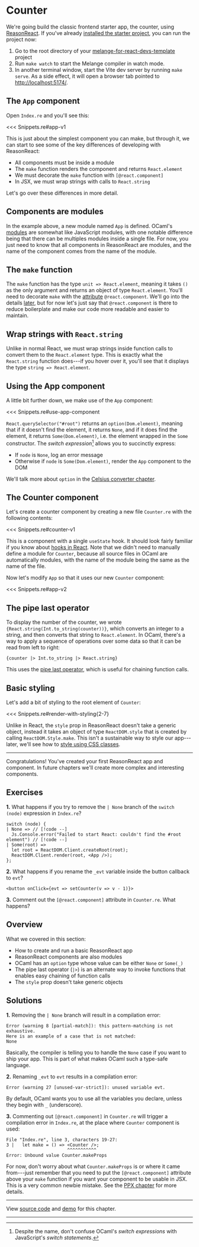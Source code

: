# Counter

We're going build the classic frontend starter app, the counter, using
[ReasonReact](https://reasonml.github.io/reason-react/). If you've already
[installed the starter project](/installation/), you can run the project now:

1. Go to the root directory of your
[melange-for-react-devs-template](https://github.com/melange-re/melange-for-react-devs-template)
project
1. Run `make watch` to start the Melange compiler in watch mode.
1. In another terminal window, start the Vite dev server by running `make
serve`. As a side effect, it will open a browser tab pointed to
<a href="http://localhost:5174/" target="_blank" rel="noreferrer
noopener">http://localhost:5174/</a>.

## The `App` component

Open `Index.re` and you'll see this:

<<< Snippets.re#app-v1

This is just about the simplest component you can make, but through it, we can
start to see some of the key differences of developing with ReasonReact:

- All components must be inside a module
- The `make` function renders the component and returns `React.element`
- We must decorate the `make` function with `[@react.component]`
- In JSX, we must wrap strings with calls to `React.string`

Let's go over these differences in more detail.

## Components are modules

In the example above, a new module named `App` is defined. OCaml's
[modules](https://cs3110.github.io/textbook/chapters/modules/modules.html) are
somewhat like JavaScript modules, with one notable difference being that there
can be multiples modules inside a single file. For now, you just need to know
that all components in ReasonReact are modules, and the name of the component
comes from the name of the module.

## The `make` function

The `make` function has the type `unit => React.element`, meaning it takes `()`
as the only argument and returns an object of type `React.element`. You'll need
to decorate `make` with the
[attribute](https://melange.re/v2.2.0/communicate-with-javascript/#attributes)
`@react.component`. We'll go into the details [later](/todo), but for now
let's just say that `@react.component` is there to reduce boilerplate and make
our code more readable and easier to maintain.

## Wrap strings with `React.string`

Unlike in normal React, we must wrap strings inside function calls to convert
them to the `React.element` type. This is exactly what the `React.string`
function does---if you hover over it, you'll see that it displays the type
`string => React.element`.

## Using the App component

A little bit further down, we make use of the `App` component:

<<< Snippets.re#use-app-component

`React.querySelector("#root")` returns an `option(Dom.element)`, meaning that if
it doesn't find the element, it returns `None`, and if it does find the element,
it returns `Some(Dom.element)`, i.e. the element wrapped in the `Some`
constructor. The *switch expression*[^1] allows you to succinctly express:

- If `node` is `None`, log an error message
- Otherwise if `node` is `Some(Dom.element)`, render the `App` component to the
  DOM

We'll talk more about `option` in the [Celsius converter chapter](/celsius-converter-option/).

## The Counter component

Let's create a counter component by creating a new file `Counter.re` with the
following contents:

<<< Snippets.re#counter-v1

This is a component with a single `useState` hook. It should look fairly
familiar if you know about [hooks in
React](https://react.dev/reference/react/hooks). Note that we didn't need to
manually define a module for `Counter`, because all source files in OCaml are
automatically modules, with the name of the module being the same as the name of
the file.

Now let's modify `App` so that it uses our new `Counter` component:

<<< Snippets.re#app-v2

## The pipe last operator

To display the number of the counter, we wrote
`{React.string(Int.to_string(counter))}`, which converts an integer to a string,
and then converts that string to `React.element`. In OCaml, there's a way
to apply a sequence of operations over some data so that it can be
read from left to right:

```reason
{counter |> Int.to_string |> React.string}
```

This uses the [pipe last operator](https://melange.re/v2.2.0/communicate-with-javascript/#pipe-last),
which is useful for chaining function calls.

## Basic styling

Let's add a bit of styling to the root element of `Counter`:

<<< Snippets.re#render-with-styling{2-7}

Unlike in React, the `style` prop in ReasonReact doesn't take a generic object,
instead it takes an object of type `ReactDOM.style` that is created by calling
`ReactDOM.Style.make`. This isn't a sustainable way to style our app---later,
we'll see how to [style using CSS classes](/todo).

----

Congratulations! You've created your first ReasonReact app and component. In
future chapters we'll create more complex and interesting components.

## Exercises

<b>1.</b> What happens if you try to remove the `| None` branch of the
`switch (node)` expression in `Index.re`?

```reason
switch (node) {
| None => // [!code --]
  Js.Console.error("Failed to start React: couldn't find the #root element") // [!code --]
| Some(root) =>
  let root = ReactDOM.Client.createRoot(root);
  ReactDOM.Client.render(root, <App />);
};
```

<b>2.</b> What happens if you rename the `_evt` variable inside the button
callback to `evt`?

```reason
<button onClick={evt => setCounter(v => v - 1)}>
```

<b>3.</b> Comment out the `[@react.component]` attribute in `Counter.re`. What
happens?

## Overview

What we covered in this section:

- How to create and run a basic ReasonReact app
- ReasonReact components are also modules
- OCaml has an `option` type whose value can be either `None` or `Some(_)`
- The pipe last operator (`|>`) is an alternate way to invoke functions that enables
  easy chaining of function calls
- The `style` prop doesn't take generic objects

## Solutions

<b>1.</b> Removing the `| None` branch will result in a compilation error:

```
Error (warning 8 [partial-match]): this pattern-matching is not exhaustive.
Here is an example of a case that is not matched:
None
```

Basically, the compiler is telling you to handle the `None` case if you want
to ship your app. This is part of what makes OCaml such a type-safe language.

<b>2.</b> Renaming `_evt` to `evt` results in a compilation error:

```
Error (warning 27 [unused-var-strict]): unused variable evt.
```

By default, OCaml wants you to use all the variables you declare, unless they
begin with `_` (underscore).

<b>3.</b> Commenting out `[@react.component]` in `Counter.re` will trigger a
compilation error in `Index.re`, at the place where `Counter` component is used:

```
File "Index.re", line 3, characters 19-27:
3 |   let make = () => <Counter />;
                       ^^^^^^^^^^^
Error: Unbound value Counter.makeProps
```

For now, don't worry about what `Counter.makeProps` is or where it came
from---just remember that you need to put the `[@react.component]` attribute
above your `make` function if you want your component to be usable in JSX. This
is a very common newbie mistake. See the [PPX chapter](/todo) for more details.

-----

View [source
code](https://github.com/melange-re/melange-for-react-devs/blob/main/src/counter/)
and [demo](https://react-book.melange.re/demo/src/counter/) for this chapter.

-----

[^1]: Despite the name, don't confuse OCaml's *switch expressions* with
    JavaScript's *switch statements*.
